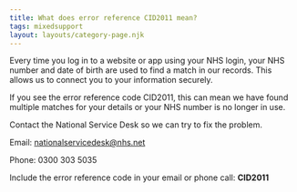 ```yaml
---
title: What does error reference CID2011 mean?
tags: mixedsupport
layout: layouts/category-page.njk
---
```

Every time you log in to a website or app using your NHS login, your NHS number and date of birth are used to find a match in our records. This allows us to connect you to your information securely.

If you see the error reference code CID2011, this can mean we have found multiple matches for your details or your NHS number is no longer in use.

Contact the National Service Desk so we can try to fix the problem.

Email: nationalservicedesk@nhs.net

Phone: 0300 303 5035

Include the error reference code in your email or phone call: **CID2011**

